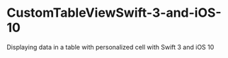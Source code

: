 # CustomTableViewSwift-3-and-iOS-10
Displaying data in a table with personalized cell with Swift 3 and iOS 10
